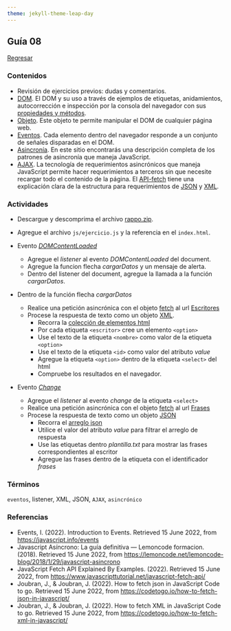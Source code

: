 ```yaml
---
theme: jekyll-theme-leap-day
---
```


## Guía 08

[Regresar](/DAWM/)

### Contenidos

* Revisión de ejercicios previos: dudas y comentarios.
* [DOM](https://javascript.info/dom-nodes). El DOM y su uso a través de ejemplos de etiquetas, anidamientos, autocorrección e inspección por la consola del navegador con sus [propiedades y métodos](https://developer.mozilla.org/es/docs/Web/API/Document).
* [Objeto](https://javascript.info/dom-navigation). Este objeto te permite manipular el DOM de cualquier página web.
* [Eventos](https://javascript.info/events). Cada elemento dentro del navegador responde a un conjunto de señales disparadas en el DOM.
* [Asincronía](https://lemoncode.net/lemoncode-blog/2018/1/29/javascript-asincrono). En este sitio encontrarás una descripción completa de los patrones de asincronía que maneja JavaScript.
* [AJAX](https://www.espai.es/blog/2019/07/ajax-con-fetch-api/). La tecnología de requerimientos asincrónicos que maneja JavaScript permite hacer requerimientos a terceros sin que necesite recargar todo el contenido de la página. El [API-fetch](https://www.javascripttutorial.net/javascript-fetch-api/) tiene una explicación clara de la estructura para requerimientos de [JSON](https://codetogo.io/how-to-fetch-json-in-javascript/) y [XML](https://codetogo.io/how-to-fetch-xml-in-javascript/).


### Actividades

* Descargue y descomprima el archivo [rappo.zip](../ejercicios/rappo.zip).
* Agregue el archivo `js/ejercicio.js` y la referencia en el `index.html`.
* Evento [_DOMContentLoaded_](https://developer.mozilla.org/en-US/docs/Web/API/Window/DOMContentLoaded_event)
	+ Agregue el *listener* al evento *DOMContentLoaded* del document.
	+ Agregue la funcion flecha *cargarDatos* y un mensaje de alerta.
	+ Dentro del listener del document, agregue la llamada a la función *cargarDatos*.

* Dentro de la función flecha *cargarDatos*
	+ Realice una petición asincrónica con el objeto [fetch](https://www.javascripttutorial.net/javascript-fetch-api/) al url <a href="https://dataserverdawm.herokuapp.com/escritores/xml">Escritores</a>
	+ Procese la respuesta de texto como un objeto [XML](https://codetogo.io/how-to-fetch-xml-in-javascript/). 
		- Recorra la [colección de elementos html](https://www.geeksforgeeks.org/htmlcollection-for-loop/) 
		- Por cada etiqueta `<escritor>` cree un elemento `<option>`
		- Use el texto de la etiqueta `<nombre>` como valor de la etiqueta `<option>`
		- Use el texto de la etiqueta `<id>`  como valor del atributo *value*
		- Agregue la etiqueta `<option>` dentro de la etiqueta `<select>` del html
		- Compruebe los resultados en el navegador.

* Evento [_Change_](https://developer.mozilla.org/en-US/docs/Web/API/HTMLElement/change_event)
	+ Agregue el *listener* al evento *change* de la etiqueta `<select>`
	+ Realice una petición asincrónica con el objeto [fetch](https://www.javascripttutorial.net/javascript-fetch-api/) al url <a href="https://dataserverdawm.herokuapp.com/escritores/frases">Frases</a>
	+ Procese la respuesta de texto como un objeto [JSON](https://codetogo.io/how-to-fetch-json-in-javascript/)
		- Recorra el [arreglo json](https://www.sitepoint.com/loop-through-json-response-javascript/)
		- Utilice el valor del atributo *value* para filtrar el arreglo de respuesta
		- Use las etiquetas dentro _plantilla.txt_ para mostrar las frases correspondientes al escritor
		- Agregue las frases dentro de la etiqueta con el identificador *frases*

### Términos

`eventos`, listener, XML, JSON, `AJAX`, `asincrónico`

### Referencias

* Events, I. (2022). Introduction to Events. Retrieved 15 June 2022, from https://javascript.info/events
* Javascript Asíncrono: La guía definitiva — Lemoncode formacion. (2018). Retrieved 15 June 2022, from https://lemoncode.net/lemoncode-blog/2018/1/29/javascript-asincrono
* JavaScript Fetch API Explained By Examples. (2022). Retrieved 15 June 2022, from https://www.javascripttutorial.net/javascript-fetch-api/
* Joubran, J., & Joubran, J. (2022). How to fetch json in JavaScript Code to go. Retrieved 15 June 2022, from https://codetogo.io/how-to-fetch-json-in-javascript/
* Joubran, J., & Joubran, J. (2022). How to fetch XML in JavaScript Code to go. Retrieved 15 June 2022, from https://codetogo.io/how-to-fetch-xml-in-javascript/